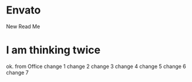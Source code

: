 # Envato
New Read Me
# I am thinking twice
ok.
from Office
change 1
change 2
change 3
change 4
change 5
change 6
change 7
